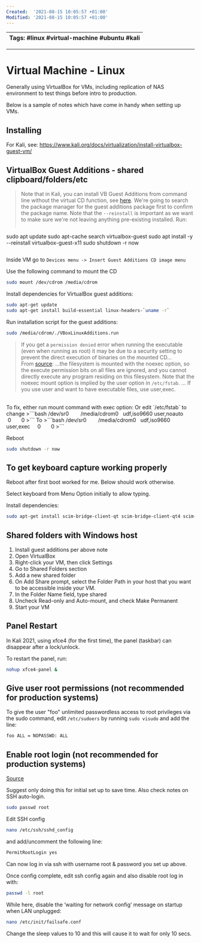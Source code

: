 ```yaml
---
Created:  '2021-08-15 10:05:57 +01:00'
Modified: '2021-08-15 10:05:57 +01:00'
---
```


| Tags: #linux #virtual-machine #ubuntu #kali |
| ----- |

---

# Virtual Machine - Linux
   
Generally using VirtualBox for VMs, including replication of NAS environment to test things before intro to production.

Below is a sample of notes which have come in handy when setting up VMs.

## Installing
For Kali, see: https://www.kali.org/docs/virtualization/install-virtualbox-guest-vm/


## VirtualBox Guest Additions - shared clipboard/folders/etc

>Note that in Kali, you can install VB Guest Additions from command line without the virtual CD function, see [here](https://www.kali.org/docs/virtualization/install-virtualbox-guest-additions/). 
>We're going to search the package manager for the guest additions package first to confirm the package name.
>Note that the `--reinstall` is important as we want to make sure we're not leaving anything pre-existing installed.
Run:
>```bash
sudo apt update
sudo apt-cache search virtualbox-guest
sudo apt install -y --reinstall virtualbox-guest-x11
sudo shutdown -r now
>```


Inside VM go to `Devices menu -> Insert Guest Additions CD image menu`

Use the following command to mount the CD

```bash
sudo mount /dev/cdrom /media/cdrom
```

Install dependencies for VirtualBox guest additions:

```bash
sudo apt-get update
sudo apt-get install build-essential linux-headers-`uname -r`
```

Run installation script for the guest additions:
```bash
sudo /media/cdrom/./VBoxLinuxAdditions.run
```
>If you get a `permission denied` error when running the executable (even when running as root) it may be due to a security setting to prevent the direct execution of binaries on the mounted CD...
><br>
From [source](https://forums.virtualbox.org/viewtopic.php?f=3&t=58799):
...the filesystem is mounted with the noexec option, so the execute permission bits on all files are ignored, and you cannot directly execute any program residing on this filesystem. Note that the noexec mount option is implied by the user option in `/etc/fstab`. ... If you use user and want to have executable files, use user,exec.  
<br>
 To fix, either run mount command with exec option:
Or edit `/etc/fstab` to change
>```bash
/dev/sr0        /media/cdrom0   udf,iso9660 user,noauto     0       0
>```
To
>```bash
/dev/sr0        /media/cdrom0   udf,iso9660 user,exec     0       0
>```

Reboot
```bash
sudo shutdown -r now
```


## To get keyboard capture working properly

Reboot after first boot worked for me. Below should work otherwise.

Select keyboard from Menu Option initially to allow typing.

Install dependencies:

```bash
sudo apt-get install scim-bridge-client-qt scim-bridge-client-qt4 scim-bridge-client-gtk
```

## Shared folders with Windows host
1. Install guest additions per above note
2. Open VirtualBox
3. Right-click your VM, then click Settings
4. Go to Shared Folders section
5. Add a new shared folder
6. On Add Share prompt, select the Folder Path in your host that you want to be accessible inside your VM.
7. In the Folder Name field, type shared
8. Uncheck Read-only and Auto-mount, and check Make Permanent
9. Start your VM

## Panel Restart
In Kali 2021, using xfce4 (for the first time), the panel (taskbar) can disappear after a lock/unlock. 

To restart the panel, run:
```bash
nohup xfce4-panel &
```


## Give user root permissions (not recommended for production systems)

To give the user "foo" unlimited passwordless access to root privileges via the sudo command, edit `/etc/sudoers` by running `sudo visudo` and add the line:

```bash
foo ALL = NOPASSWD: ALL
```

## Enable root login (not recommended for production systems)

[Source](http://www.ubuntugeek.com/enable-and-disable-ubuntu-root-password.html)

Suggest only doing this for initial set up to save time. Also check notes on SSH auto-login.

```bash
sudo passwd root
```

Edit SSH config
```bash
nano /etc/ssh/sshd_config
```

and add/uncomment the following line:
```bash
PermitRootLogin yes
```

Can now log in via ssh with username root & password you set up above. 

Once config complete, edit ssh config again and also disable root log in with:

```bash
passwd -l root
```

While here, disable the ‘waiting for network config’ message on startup when LAN unplugged:
```bash
nano /etc/init/failsafe.conf
```

Change the sleep values to 10 and this will cause it to wait for only 10 secs.